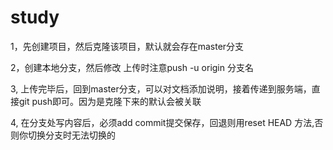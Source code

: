 # study
1，先创建项目，然后克隆该项目，默认就会存在master分支

2，创建本地分支，然后修改 上传时注意push -u origin 分支名

3, 上传完毕后，回到master分支，可以对文档添加说明，接着传递到服务端，直接git push即可。因为是克隆下来的默认会被关联

4, 在分支处写内容后，必须add commit提交保存，回退则用reset HEAD 方法,否则你切换分支时无法切换的
